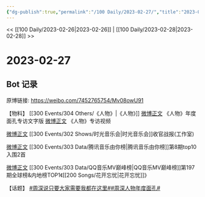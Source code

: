 ```yaml
---
{"dg-publish":true,"permalink":"/100 Daily/2023-02-27/","title":"2023-02-27","created":"2023-02-28T14:52:50.000+08:00","updated":"2023-04-11T14:46:32.000+08:00"}
---
```



<< [[100 Daily/2023-02-26\|2023-02-26]] | [[100 Daily/2023-02-28\|2023-02-28]] >>

# 2023-02-27

## Bot 记录

原博链接: https://weibo.com/7452765754/Mv08owU91

【物料】
[[300 Events/304 Others/《人物》\|《人物》]]
[微博正文](https://weibo.com/1043325954/4873688467904975) 《人物》年度面孔专访文字版
[微博正文](https://weibo.com/1043325954/4873692490499822) 《人物》专访视频

[微博正文](https://weibo.com/7478855230/4873869758825532) [[300 Events/302 Shows/时光音乐会\|时光音乐会]]收官战报(工作室)

[微博正文](https://weibo.com/6733257358/4873723411433366) [[300 Events/303 Data/腾讯音乐由你榜\|腾讯音乐由你榜]]第8期top10入围2首

[微博正文](https://weibo.com/2169129705/4873827126873959) [[300 Events/303 Data/QQ音乐MV巅峰榜\|QQ音乐MV巅峰榜]]第197期全球榜&内地榜TOP1《[[200 Songs/花开忘忧\|花开忘忧]]》

【话题】
[#周深说只要大家需要我都在这里#](https://s.weibo.com/weibo?q=%23%E5%91%A8%E6%B7%B1%E8%AF%B4%E5%8F%AA%E8%A6%81%E5%A4%A7%E5%AE%B6%E9%9C%80%E8%A6%81%E6%88%91%E9%83%BD%E5%9C%A8%E8%BF%99%E9%87%8C%23)[#周深人物年度面孔#](https://s.weibo.com/weibo?q=%23%E5%91%A8%E6%B7%B1%E4%BA%BA%E7%89%A9%E5%B9%B4%E5%BA%A6%E9%9D%A2%E5%AD%94%23)
